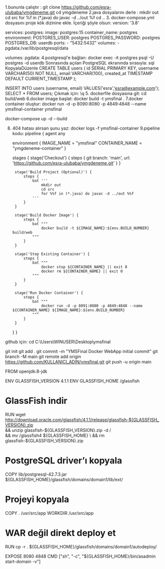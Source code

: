 1.bununla çalıştır : git clone https://github.com/esra-ulubaba/ymgdeneme.git
cd ymgdeneme
2.java dosyalarını derle : mkdir out
cd src
for %f in (*.java) do javac -d ../out %f
cd ..
3.	docker-compose.yml dosyasını proje kök dizinine ekle. İçeriği şöyle olsun:
version: '3.8'

services:
  postgres:
    image: postgres:15
    container_name: postgres
    environment:
      POSTGRES_USER: postgres
      POSTGRES_PASSWORD: postgres
      POSTGRES_DB: userdb
    ports:
      - "5432:5432"
    volumes:
      - pgdata:/var/lib/postgresql/data

volumes:
  pgdata:
4.postgresql'e bağlan: docker exec -it postgres psql -U postgres -d userdb
Sonrasında açılan PostgreSQL ekranında sırasıyla:
sql
KopyalaDüzenle
CREATE TABLE users (
    id SERIAL PRIMARY KEY,
    username VARCHAR(50) NOT NULL,
    email VARCHAR(100),
    created_at TIMESTAMP DEFAULT CURRENT_TIMESTAMP
);

INSERT INTO users (username, email) VALUES('esra','esra@example.com');
SELECT * FROM users;
Çıkmak için: \q
5. dockerfile dosyasına git: cd build/web
6.docker image başlat: docker build -t ymsfinal .
7.docker container oluştur: docker run -d -p 8090:8080 -p 4849:4848 --name ymsfinal-container ymsfinal

docker-compose up -d --build

8. 404 hatası alırsan şunu yaz: docker logs -f ymsfinal-container
9.pipeline kodu: pipeline {
    agent any

    environment {
        IMAGE_NAME = "ymsfinal" 
        CONTAINER_NAME = "ymgdeneme-container"
    }

    stages {
        stage('Checkout') {
            steps {
                git branch: 'main', url: 'https://github.com/esra-ulubaba/ymgdeneme.git'
            }
        }

        stage('Build Project (Optional)') {
            steps {
                bat '''
                    mkdir out
                    cd src
                    for %%f in (*.java) do javac -d ../out %%f
                '''
            }
        }

        stage('Build Docker Image') {
            steps {
                bat """
                    docker build -t ${IMAGE_NAME}:${env.BUILD_NUMBER} build/web
                """
            }
        }

        stage('Stop Existing Container') {
            steps {
                bat """
                    docker stop ${CONTAINER_NAME} || exit 0
                    docker rm ${CONTAINER_NAME} || exit 0
                """
            }
        }

        stage('Run Docker Container') {
            steps {
                bat """
                    docker run -d -p 8091:8080 -p 4849:4848 --name ${CONTAINER_NAME} ${IMAGE_NAME}:${env.BUILD_NUMBER}
                """
            }
        }
    }
}

github için: cd C:\Users\WINUSER\Desktop\ymsfinal

git init
git add .
git commit -m "YMSFinal Docker WebApp initial commit"
git branch -M main
git remote add origin https://github.com/KULLANICI_ADIN/ymsfinal.git
git push -u origin main

FROM openjdk:8-jdk

ENV GLASSFISH_VERSION 4.1.1
ENV GLASSFISH_HOME /glassfish

# GlassFish indir
RUN wget http://download.oracle.com/glassfish/4.1.1/release/glassfish-${GLASSFISH_VERSION}.zip \
    && unzip glassfish-${GLASSFISH_VERSION}.zip -d / \
    && mv /glassfish4 ${GLASSFISH_HOME} \
    && rm glassfish-${GLASSFISH_VERSION}.zip

# PostgreSQL driver’ı kopyala
COPY lib/postgresql-42.7.3.jar ${GLASSFISH_HOME}/glassfish/domains/domain1/lib/ext/

# Projeyi kopyala
COPY . /usr/src/app
WORKDIR /usr/src/app

# WAR değil direkt deploy et
RUN cp -r . ${GLASSFISH_HOME}/glassfish/domains/domain1/autodeploy/

EXPOSE 8080 4848
CMD ["sh", "-c", "${GLASSFISH_HOME}/bin/asadmin start-domain -v"]
